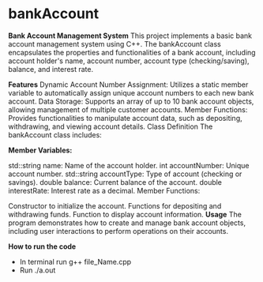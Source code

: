 # bankAccount
**Bank Account Management System**
This project implements a basic bank account management system using C++. The bankAccount class encapsulates the properties and functionalities of a bank account, including account holder's name, account number, account type (checking/saving), balance, and interest rate.

**Features**
Dynamic Account Number Assignment: Utilizes a static member variable to automatically assign unique account numbers to each new bank account.
Data Storage: Supports an array of up to 10 bank account objects, allowing management of multiple customer accounts.
Member Functions: Provides functionalities to manipulate account data, such as depositing, withdrawing, and viewing account details.
Class Definition
The bankAccount class includes:

**Member Variables:**

std::string name: Name of the account holder.
int accountNumber: Unique account number.
std::string accountType: Type of account (checking or savings).
double balance: Current balance of the account.
double interestRate: Interest rate as a decimal.
Member Functions:

Constructor to initialize the account.
Functions for depositing and withdrawing funds.
Function to display account information.
**Usage**
The program demonstrates how to create and manage bank account objects, including user interactions to perform operations on their accounts.


**How to run the code**
- In terminal run g++ file_Name.cpp
- Run ./a.out

